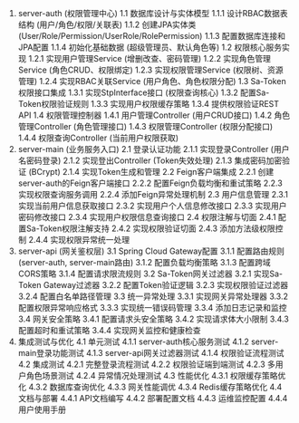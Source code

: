 1. server-auth (权限管理中心)
   1.1 数据库设计与实体模型
   1.1.1 设计RBAC数据表结构 (用户/角色/权限/关联表)
   1.1.2 创建JPA实体类 (User/Role/Permission/UserRole/RolePermission)
   1.1.3 配置数据库连接和JPA配置
   1.1.4 初始化基础数据 (超级管理员、默认角色等)
   1.2 权限核心服务实现
   1.2.1 实现用户管理Service (增删改查、密码管理)
   1.2.2 实现角色管理Service (角色CRUD、权限绑定)
   1.2.3 实现权限管理Service (权限树、资源管理)
   1.2.4 实现RBAC关联Service (用户角色、角色权限分配)
   1.3 Sa-Token权限接口集成
   1.3.1 实现StpInterface接口 (权限查询核心)
   1.3.2 配置Sa-Token权限验证规则
   1.3.3 实现用户权限缓存策略
   1.3.4 提供权限验证REST API
   1.4 权限管理控制器
   1.4.1 用户管理Controller (用户CRUD接口)
   1.4.2 角色管理Controller (角色管理接口)
   1.4.3 权限管理Controller (权限分配接口)
   1.4.4 权限查询Controller (当前用户权限获取)
2. server-main (业务服务入口)
   2.1 登录认证功能
   2.1.1 实现登录Controller (用户名密码登录)
   2.1.2 实现登出Controller (Token失效处理)
   2.1.3 集成密码加密验证 (BCrypt)
   2.1.4 实现Token生成和管理
   2.2 Feign客户端集成
   2.2.1 创建server-auth的Feign客户端接口
   2.2.2 配置Feign负载均衡和重试策略
   2.2.3 实现权限查询服务调用
   2.2.4 添加Feign异常处理机制
   2.3 用户信息管理
   2.3.1 实现当前用户信息获取接口
   2.3.2 实现用户个人信息修改接口
   2.3.3 实现用户密码修改接口
   2.3.4 实现用户权限信息查询接口
   2.4 权限注解与切面
   2.4.1 配置Sa-Token权限注解支持
   2.4.2 实现权限验证切面
   2.4.3 添加方法级权限控制
   2.4.4 实现权限异常统一处理
3. server-api (网关鉴权层)
   3.1 Spring Cloud Gateway配置
   3.1.1 配置路由规则 (server-auth, server-main路由)
   3.1.2 配置负载均衡策略
   3.1.3 配置跨域CORS策略
   3.1.4 配置请求限流规则
   3.2 Sa-Token网关过滤器
   3.2.1 实现Sa-Token Gateway过滤器
   3.2.2 配置Token验证逻辑
   3.2.3 实现权限验证过滤器
   3.2.4 配置白名单路径管理
   3.3 统一异常处理
   3.3.1 实现网关异常处理器
   3.3.2 配置权限异常响应格式
   3.3.3 实现统一错误码管理
   3.3.4 添加日志记录和监控
   3.4 网关安全策略
   3.4.1 配置请求头安全策略
   3.4.2 实现请求体大小限制
   3.4.3 配置超时和重试策略
   3.4.4 实现网关监控和健康检查
4. 集成测试与优化
   4.1 单元测试
   4.1.1 server-auth核心服务测试
   4.1.2 server-main登录功能测试
   4.1.3 server-api网关过滤器测试
   4.1.4 权限验证流程测试
   4.2 集成测试
   4.2.1 完整登录流程测试
   4.2.2 权限验证端到端测试
   4.2.3 多用户角色场景测试
   4.2.4 异常情况处理测试
   4.3 性能优化
   4.3.1 权限缓存策略优化
   4.3.2 数据库查询优化
   4.3.3 网关性能调优
   4.3.4 Redis缓存策略优化
   4.4 文档与部署
   4.4.1 API文档编写
   4.4.2 部署配置文档
   4.4.3 运维监控配置
   4.4.4 用户使用手册